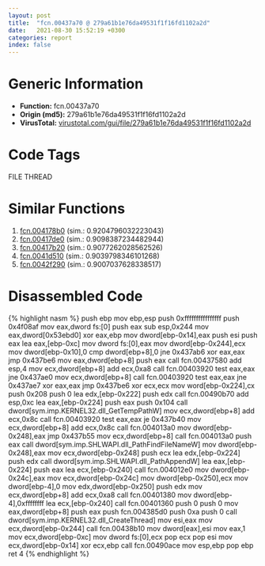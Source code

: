 ```yaml
---
layout: post
title:  "fcn.00437a70 @ 279a61b1e76da49531f1f16fd1102a2d"
date:   2021-08-30 15:52:19 +0300
categories: report
index: false
---
```


# Generic Information
- **Function:** fcn.00437a70
- **Origin (md5):** 279a61b1e76da49531f1f16fd1102a2d
- **VirusTotal:** [virustotal.com/gui/file/279a61b1e76da49531f1f16fd1102a2d][virustotal_ref]

# Code Tags
<span class="tag" id="FILE">FILE</span>
<span class="tag" id="THREAD">THREAD</span>


# Similar Functions

1. [fcn.004178b0][similar_1_ref] (sim.: 0.9204796032223043)
2. [fcn.00417de0][similar_2_ref] (sim.: 0.9098387234482944)
3. [fcn.00417b20][similar_3_ref] (sim.: 0.9077262028562526)
4. [fcn.0041d510][similar_4_ref] (sim.: 0.9039798346101268)
5. [fcn.0042f290][similar_5_ref] (sim.: 0.9007037628338517)


# Disassembled Code

{% highlight nasm %}
push ebp
mov ebp,esp
push 0xffffffffffffffff
push 0x4f08af
mov eax,dword fs:[0]
push eax
sub esp,0x244
mov eax,dword[0x53ebd0]
xor eax,ebp
mov dword[ebp-0x14],eax
push esi
push eax
lea eax,[ebp-0xc]
mov dword fs:[0],eax
mov dword[ebp-0x244],ecx
mov dword[ebp-0x10],0
cmp dword[ebp+8],0
jne 0x437ab6
xor eax,eax
jmp 0x437be6
mov eax,dword[ebp+8]
push eax
call fcn.00437580
add esp,4
mov ecx,dword[ebp+8]
add ecx,0xa8
call fcn.00403920
test eax,eax
jne 0x437ae0
mov ecx,dword[ebp+8]
call fcn.00403920
test eax,eax
jne 0x437ae7
xor eax,eax
jmp 0x437be6
xor ecx,ecx
mov word[ebp-0x224],cx
push 0x208
push 0
lea edx,[ebp-0x222]
push edx
call fcn.00490b70
add esp,0xc
lea eax,[ebp-0x224]
push eax
push 0x104
call dword[sym.imp.KERNEL32.dll_GetTempPathW]
mov ecx,dword[ebp+8]
add ecx,0x8c
call fcn.00403920
test eax,eax
je 0x437b40
mov ecx,dword[ebp+8]
add ecx,0x8c
call fcn.004013a0
mov dword[ebp-0x248],eax
jmp 0x437b55
mov ecx,dword[ebp+8]
call fcn.004013a0
push eax
call dword[sym.imp.SHLWAPI.dll_PathFindFileNameW]
mov dword[ebp-0x248],eax
mov ecx,dword[ebp-0x248]
push ecx
lea edx,[ebp-0x224]
push edx
call dword[sym.imp.SHLWAPI.dll_PathAppendW]
lea eax,[ebp-0x224]
push eax
lea ecx,[ebp-0x240]
call fcn.004012e0
mov dword[ebp-0x24c],eax
mov ecx,dword[ebp-0x24c]
mov dword[ebp-0x250],ecx
mov dword[ebp-4],0
mov edx,dword[ebp-0x250]
push edx
mov ecx,dword[ebp+8]
add ecx,0xa8
call fcn.00401380
mov dword[ebp-4],0xffffffff
lea ecx,[ebp-0x240]
call fcn.00401360
push 0
push 0
mov eax,dword[ebp+8]
push eax
push fcn.004385d0
push 0xa
push 0
call dword[sym.imp.KERNEL32.dll_CreateThread]
mov esi,eax
mov ecx,dword[ebp-0x244]
call fcn.00438b10
mov dword[eax],esi
mov eax,1
mov ecx,dword[ebp-0xc]
mov dword fs:[0],ecx
pop ecx
pop esi
mov ecx,dword[ebp-0x14]
xor ecx,ebp
call fcn.00490ace
mov esp,ebp
pop ebp
ret 4
{% endhighlight %}


[similar_1_ref]: /report/fcn.004178b0@c60344b51fa39a329b92557d24ff7670
[similar_2_ref]: /report/fcn.00417de0@c60344b51fa39a329b92557d24ff7670
[similar_3_ref]: /report/fcn.00417b20@c60344b51fa39a329b92557d24ff7670
[similar_4_ref]: /report/fcn.0041d510@c60344b51fa39a329b92557d24ff7670
[similar_5_ref]: /report/fcn.0042f290@279a61b1e76da49531f1f16fd1102a2d
[virustotal_ref]: https://www.virustotal.com/gui/file/279a61b1e76da49531f1f16fd1102a2d